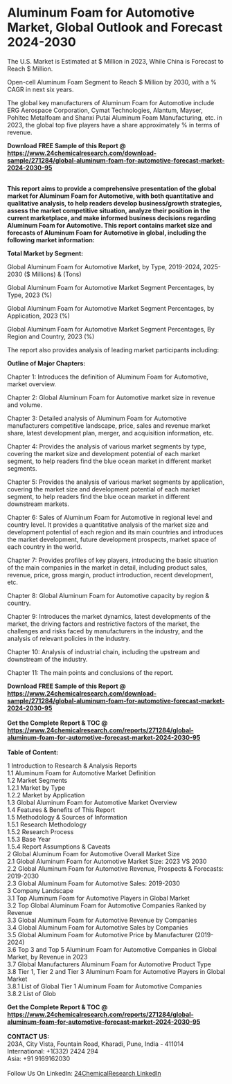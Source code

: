 <h1>Aluminum Foam for Automotive Market, Global Outlook and Forecast 2024-2030</h1><p>
The U.S. Market is Estimated at $ Million in 2023, While China is Forecast to Reach $ Million.</p><p>
Open-cell Aluminum Foam Segment to Reach $ Million by 2030, with a % CAGR in next six years.</p><p>
The global key manufacturers of Aluminum Foam for Automotive include ERG Aerospace Corporation, Cymat Technologies, Alantum, Mayser, Pohltec Metalfoam and Shanxi Putai Aluminum Foam Manufacturing, etc. in 2023, the global top five players have a share approximately % in terms of revenue.</p><div><b>Download FREE Sample of this Report @ 
            <a href="https://www.24chemicalresearch.com/download-sample/271284/global-aluminum-foam-for-automotive-forecast-market-2024-2030-95">
            https://www.24chemicalresearch.com/download-sample/271284/global-aluminum-foam-for-automotive-forecast-market-2024-2030-95</a></b></div><br><p>
<strong>This report aims to provide a comprehensive presentation of the global market for Aluminum Foam for Automotive, with both quantitative and qualitative analysis, to help readers develop business/growth strategies, assess the market competitive situation, analyze their position in the current marketplace, and make informed business decisions regarding Aluminum Foam for Automotive. This report contains market size and forecasts of Aluminum Foam for Automotive in global, including the following market information:</strong>
</p><p>
<strong>Total Market by Segment:</strong></p><p>
Global Aluminum Foam for Automotive Market, by Type, 2019-2024, 2025-2030 ($ Millions) &amp; (Tons)</p><p>
Global Aluminum Foam for Automotive Market Segment Percentages, by Type, 2023 (%)</p><p>
</p><p>
Global Aluminum Foam for Automotive Market Segment Percentages, by Application, 2023 (%)</p><p>
</p><p>
Global Aluminum Foam for Automotive Market Segment Percentages, By Region and Country, 2023 (%)</p><p>
</p><p>
The report also provides analysis of leading market participants including:</p><p>
</p><p>
</p><p>
</p><p><strong>Outline of Major Chapters:</strong></p><p>
</p><p>Chapter 1: Introduces the definition of Aluminum Foam for Automotive, market overview.</p><p>
Chapter 2: Global Aluminum Foam for Automotive market size in revenue and volume.</p><p>
Chapter 3: Detailed analysis of Aluminum Foam for Automotive manufacturers competitive landscape, price, sales and revenue market share, latest development plan, merger, and acquisition information, etc.</p><p>
Chapter 4: Provides the analysis of various market segments by type, covering the market size and development potential of each market segment, to help readers find the blue ocean market in different market segments.</p><p>
Chapter 5: Provides the analysis of various market segments by application, covering the market size and development potential of each market segment, to help readers find the blue ocean market in different downstream markets.</p><p>
Chapter 6: Sales of Aluminum Foam for Automotive in regional level and country level. It provides a quantitative analysis of the market size and development potential of each region and its main countries and introduces the market development, future development prospects, market space of each country in the world.</p><p>
Chapter 7: Provides profiles of key players, introducing the basic situation of the main companies in the market in detail, including product sales, revenue, price, gross margin, product introduction, recent development, etc.</p><p>
Chapter 8: Global Aluminum Foam for Automotive capacity by region &amp; country.</p><p>
Chapter 9: Introduces the market dynamics, latest developments of the market, the driving factors and restrictive factors of the market, the challenges and risks faced by manufacturers in the industry, and the analysis of relevant policies in the industry.</p><p>
Chapter 10: Analysis of industrial chain, including the upstream and downstream of the industry.</p><p>
Chapter 11: The main points and conclusions of the report.</p><div><b>Download FREE Sample of this Report @ 
            <a href="https://www.24chemicalresearch.com/download-sample/271284/global-aluminum-foam-for-automotive-forecast-market-2024-2030-95">
            https://www.24chemicalresearch.com/download-sample/271284/global-aluminum-foam-for-automotive-forecast-market-2024-2030-95</a></b></div><br><div><b>Get the Complete Report & TOC @ 
            <a href="https://www.24chemicalresearch.com/reports/271284/global-aluminum-foam-for-automotive-forecast-market-2024-2030-95">
            https://www.24chemicalresearch.com/reports/271284/global-aluminum-foam-for-automotive-forecast-market-2024-2030-95</a></b></div><br>
            <b>Table of Content:</b><p>1 Introduction to Research & Analysis Reports<br />
    1.1 Aluminum Foam for Automotive Market Definition<br />
    1.2 Market Segments<br />
        1.2.1 Market by Type<br />
        1.2.2 Market by Application<br />
    1.3 Global Aluminum Foam for Automotive Market Overview<br />
    1.4 Features & Benefits of This Report<br />
    1.5 Methodology & Sources of Information<br />
        1.5.1 Research Methodology<br />
        1.5.2 Research Process<br />
        1.5.3 Base Year<br />
        1.5.4 Report Assumptions & Caveats<br />
2 Global Aluminum Foam for Automotive Overall Market Size<br />
    2.1 Global Aluminum Foam for Automotive Market Size: 2023 VS 2030<br />
    2.2 Global Aluminum Foam for Automotive Revenue, Prospects & Forecasts: 2019-2030<br />
    2.3 Global Aluminum Foam for Automotive Sales: 2019-2030<br />
3 Company Landscape<br />
    3.1 Top Aluminum Foam for Automotive Players in Global Market<br />
    3.2 Top Global Aluminum Foam for Automotive Companies Ranked by Revenue<br />
    3.3 Global Aluminum Foam for Automotive Revenue by Companies<br />
    3.4 Global Aluminum Foam for Automotive Sales by Companies<br />
    3.5 Global Aluminum Foam for Automotive Price by Manufacturer (2019-2024)<br />
    3.6 Top 3 and Top 5 Aluminum Foam for Automotive Companies in Global Market, by Revenue in 2023<br />
    3.7 Global Manufacturers Aluminum Foam for Automotive Product Type<br />
    3.8 Tier 1, Tier 2 and Tier 3 Aluminum Foam for Automotive Players in Global Market<br />
        3.8.1 List of Global Tier 1 Aluminum Foam for Automotive Companies<br />
        3.8.2 List of Glob</p><div><b>Get the Complete Report & TOC @ 
            <a href="https://www.24chemicalresearch.com/reports/271284/global-aluminum-foam-for-automotive-forecast-market-2024-2030-95">
            https://www.24chemicalresearch.com/reports/271284/global-aluminum-foam-for-automotive-forecast-market-2024-2030-95</a></b></div><br><b>CONTACT US:</b><br>
            203A, City Vista, Fountain Road, Kharadi, Pune, India - 411014<br>
            International: +1(332) 2424 294<br>
            Asia: +91 9169162030 <br><br>
            Follow Us On LinkedIn: <a href="https://www.linkedin.com/company/24chemicalresearch/">24ChemicalResearch LinkedIn</a>